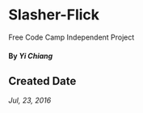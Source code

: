 # Slasher-Flick
Free Code Camp Independent Project

#### By _**Yi Chiang**_

## Created Date

_Jul, 23, 2016_
